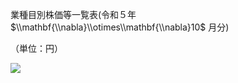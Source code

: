 業種目別株価等一覧表(令和５年 $\\mathbf{\\nabla}\\otimes\\mathbf{\\nabla}10$ 月分)

（単位：円）

![](https://www.nta.go.jp/tmp/79623b29-5f51-4590-aa54-01f5220c5649/images/952d67c3a6854e1bc0d7bbb604ac5947609a71c87eab888fb8d75faed51de05a.jpg)